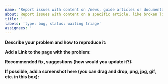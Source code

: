 ```yaml
---
name: 'Report issues with content on /news, guide articles or documentation'
about: Report issues with content on a specific article, like broken links, typos, missing parts, etc.
title: ''
labels: 'type: bug, status: waiting triage'
assignees: ''
---
```


<!--
NOTE: If you want to become an author on freeCodeCamp, you can find everything here: https://www.freecodecamp.org/news/developer-news-style-guide/
-->

**Describe your problem and how to reproduce it:**

**Add a Link to the page with the problem:**

**Recommended fix, suggestions (how would you update it?):**

**If possible, add a screenshot here (you can drag and drop, png, jpg, gif, etc. in this box):**
